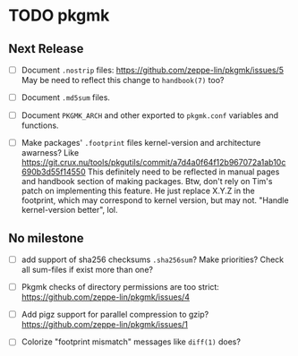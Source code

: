 TODO pkgmk
==========


Next Release
------------
  - [ ] Document `.nostrip` files:
        https://github.com/zeppe-lin/pkgmk/issues/5
        May be need to reflect this change to `handbook(7)` too?

  - [ ] Document `.md5sum` files.

  - [ ] Document `PKGMK_ARCH` and other exported to `pkgmk.conf`
        variables and functions.

  - [ ] Make packages' `.footprint` files kernel-version and
        architecture awarness?
        Like https://git.crux.nu/tools/pkgutils/commit/a7d4a0f64f12b967072a1ab10c690b3d55f14550
        This definitely need to be reflected in manual pages and
        handbook section of making packages.
        Btw, don't rely on Tim's patch on implementing this feature.
        He just replace X.Y.Z in the footprint, which may correspond
        to kernel version, but may not. "Handle kernel-version
        better", lol.


No milestone
------------
  - [ ] add support of sha256 checksums `.sha256sum`?
        Make priorities? Check all sum-files if exist more than one?

  - [ ] Pkgmk checks of directory permissions are too strict:
        https://github.com/zeppe-lin/pkgmk/issues/4

  - [ ] Add pigz support for parallel compression to gzip?
        https://github.com/zeppe-lin/pkgmk/issues/1

  - [ ] Colorize "footprint mismatch" messages like `diff(1)` does?
